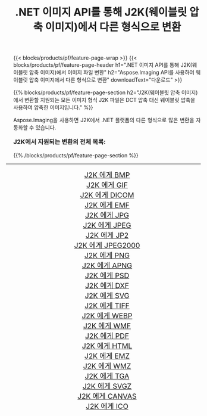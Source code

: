 ﻿---
title: .NET 이미지 API를 통해 J2K(웨이블릿 압축 이미지)에서 다른 형식으로 변환 
weight: 3920
url: /ko/net/conversion/from/j2k/ 
lang: ko
langdirlevel: 2
locales: zh-hans,ja,it,ru,de,es,fr,nl,id,lt,pl,pt,vi,tr,ko,zh-hant,ar,hi,th,sv,cs,uk,he
description: Aspose.Imaging을 사용하면 J2K(웨이블릿 압축 이미지) 에서 다른 형식으로 쉽게 변환할 수 있습니다.
---

{{< blocks/products/pf/feature-page-wrap >}}
{{< blocks/products/pf/feature-page-header h1=".NET 이미지 API를 통해 J2K(웨이블릿 압축 이미지)에서 이미지 파일 변환" h2="Aspose.Imaging API를 사용하여 웨이블릿 압축 이미지에서 다른 형식으로 변환" downloadText="다운로드" >}}


{{% blocks/products/pf/feature-page-section  h2="J2K(웨이블릿 압축 이미지)에서 변환할 지원되는 모든 이미지 형식 J2K 파일은 DCT 압축 대신 웨이블릿 압축을 사용하여 압축한 이미지입니다." %}}
<p align=justify>Aspose.Imaging을 사용하면 J2K에서 .NET 플랫폼의 다른 형식으로 많은 변환을 자동화할 수 있습니다.</p>
<h3 style="margin-top:16px;">
J2K에서 지원되는 변환의 전체 목록:
</h3>
{{% /blocks/products/pf/feature-page-section %}}
<div class="container-fluid productfamilypage bg-gray">
    <div class="convertypes bg-gray agp-content section">
        <div class="container">
		<hr style="margin-left:-20px;"/>
		<div class="row other-converters" style="gap: 10px;font-size: 19px;text-align:center;">
		    <div class='col-md-3 other-converter remove-lp remove-rp'><a href="/imaging/ko/net/conversion/j2k-to-bmp/" style="padding:15px;">J2K 에게 BMP</a></div><div class='col-md-3 other-converter remove-lp remove-rp'><a href="/imaging/ko/net/conversion/j2k-to-gif/" style="padding:15px;">J2K 에게 GIF</a></div><div class='col-md-3 other-converter remove-lp remove-rp'><a href="/imaging/ko/net/conversion/j2k-to-dicom/" style="padding:15px;">J2K 에게 DICOM</a></div><div class='col-md-3 other-converter remove-lp remove-rp'><a href="/imaging/ko/net/conversion/j2k-to-emf/" style="padding:15px;">J2K 에게 EMF</a></div><div class='col-md-3 other-converter remove-lp remove-rp'><a href="/imaging/ko/net/conversion/j2k-to-jpg/" style="padding:15px;">J2K 에게 JPG</a></div><div class='col-md-3 other-converter remove-lp remove-rp'><a href="/imaging/ko/net/conversion/j2k-to-jpeg/" style="padding:15px;">J2K 에게 JPEG</a></div><div class='col-md-3 other-converter remove-lp remove-rp'><a href="/imaging/ko/net/conversion/j2k-to-jp2/" style="padding:15px;">J2K 에게 JP2</a></div><div class='col-md-3 other-converter remove-lp remove-rp'><a href="/imaging/ko/net/conversion/j2k-to-jpeg2000/" style="padding:15px;">J2K 에게 JPEG2000</a></div><div class='col-md-3 other-converter remove-lp remove-rp'><a href="/imaging/ko/net/conversion/j2k-to-png/" style="padding:15px;">J2K 에게 PNG</a></div><div class='col-md-3 other-converter remove-lp remove-rp'><a href="/imaging/ko/net/conversion/j2k-to-apng/" style="padding:15px;">J2K 에게 APNG</a></div><div class='col-md-3 other-converter remove-lp remove-rp'><a href="/imaging/ko/net/conversion/j2k-to-psd/" style="padding:15px;">J2K 에게 PSD</a></div><div class='col-md-3 other-converter remove-lp remove-rp'><a href="/imaging/ko/net/conversion/j2k-to-dxf/" style="padding:15px;">J2K 에게 DXF</a></div><div class='col-md-3 other-converter remove-lp remove-rp'><a href="/imaging/ko/net/conversion/j2k-to-svg/" style="padding:15px;">J2K 에게 SVG</a></div><div class='col-md-3 other-converter remove-lp remove-rp'><a href="/imaging/ko/net/conversion/j2k-to-tiff/" style="padding:15px;">J2K 에게 TIFF</a></div><div class='col-md-3 other-converter remove-lp remove-rp'><a href="/imaging/ko/net/conversion/j2k-to-webp/" style="padding:15px;">J2K 에게 WEBP</a></div><div class='col-md-3 other-converter remove-lp remove-rp'><a href="/imaging/ko/net/conversion/j2k-to-wmf/" style="padding:15px;">J2K 에게 WMF</a></div><div class='col-md-3 other-converter remove-lp remove-rp'><a href="/imaging/ko/net/conversion/j2k-to-pdf/" style="padding:15px;">J2K 에게 PDF</a></div><div class='col-md-3 other-converter remove-lp remove-rp'><a href="/imaging/ko/net/conversion/j2k-to-html/" style="padding:15px;">J2K 에게 HTML</a></div><div class='col-md-3 other-converter remove-lp remove-rp'><a href="/imaging/ko/net/conversion/j2k-to-emz/" style="padding:15px;">J2K 에게 EMZ</a></div><div class='col-md-3 other-converter remove-lp remove-rp'><a href="/imaging/ko/net/conversion/j2k-to-wmz/" style="padding:15px;">J2K 에게 WMZ</a></div><div class='col-md-3 other-converter remove-lp remove-rp'><a href="/imaging/ko/net/conversion/j2k-to-tga/" style="padding:15px;">J2K 에게 TGA</a></div><div class='col-md-3 other-converter remove-lp remove-rp'><a href="/imaging/ko/net/conversion/j2k-to-svgz/" style="padding:15px;">J2K 에게 SVGZ</a></div><div class='col-md-3 other-converter remove-lp remove-rp'><a href="/imaging/ko/net/conversion/j2k-to-canvas/" style="padding:15px;">J2K 에게 CANVAS</a></div><div class='col-md-3 other-converter remove-lp remove-rp'><a href="/imaging/ko/net/conversion/j2k-to-ico/" style="padding:15px;">J2K 에게 ICO</a></div>
                </div>
        </div>
    </div>
</div>
<br/>

